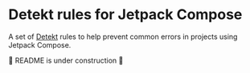 # Detekt rules for Jetpack Compose

A set of [Detekt](https://detekt.dev) rules to help prevent common errors in projects using Jetpack Compose.

🚧 README is under construction 🚧
